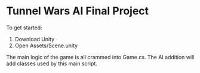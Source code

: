 # Tunnel Wars AI Final Project

To get started:
1. Download Unity
2. Open Assets/Scene.unity

The main logic of the game is all crammed into Game.cs. The AI addition will add classes used by this main script.
